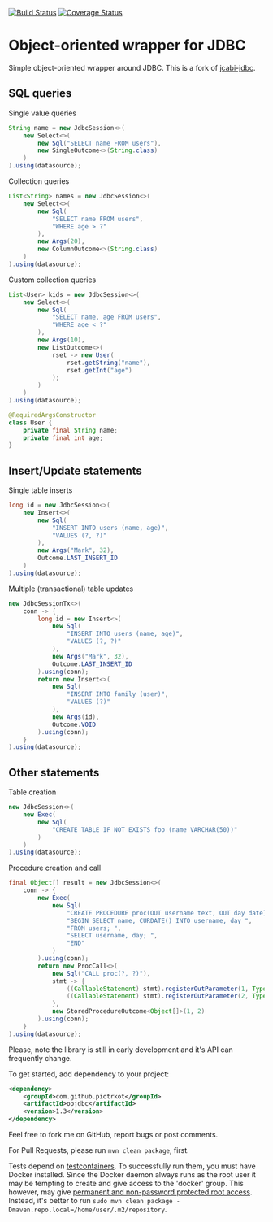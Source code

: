 
[![Build Status](https://travis-ci.org/piotrkot/oojdbc.svg?branch=master)](https://travis-ci.org/piotrkot/oojdbc)
[![Coverage Status](https://coveralls.io/repos/github/piotrkot/oojdbc/badge.svg?branch=master)](https://coveralls.io/github/piotrkot/oojdbc?branch=main)

# Object-oriented wrapper for JDBC

Simple object-oriented wrapper around JDBC. This is a fork of [jcabi-jdbc](https://jdbc.jcabi.com/).

## SQL queries

Single value queries

```java
String name = new JdbcSession<>(
    new Select<>(
        new Sql("SELECT name FROM users"),
        new SingleOutcome<>(String.class)
    )
).using(datasource);
```

Collection queries

```java
List<String> names = new JdbcSession<>(
    new Select<>(
        new Sql(
            "SELECT name FROM users",
            "WHERE age > ?"
        ),
        new Args(20),
        new ColumnOutcome<>(String.class)
    )
).using(datasource);
```

Custom collection queries

```java
List<User> kids = new JdbcSession<>(
    new Select<>(
        new Sql(
            "SELECT name, age FROM users",
            "WHERE age < ?"
        ),
        new Args(10),
        new ListOutcome<>(
            rset -> new User(
                rset.getString("name"),
                rset.getInt("age")
            );
        )
    )
).using(datasource);

@RequiredArgsConstructor
class User {
    private final String name;
    private final int age;
}
```

## Insert/Update statements

Single table inserts

```java
long id = new JdbcSession<>(
    new Insert<>(
        new Sql(
            "INSERT INTO users (name, age)",
            "VALUES (?, ?)"
        ),
        new Args("Mark", 32),
        Outcome.LAST_INSERT_ID
    )
).using(datasource);
```

Multiple (transactional) table updates

```java
new JdbcSessionTx<>(
    conn -> {
        long id = new Insert<>(
            new Sql(
                "INSERT INTO users (name, age)",
                "VALUES (?, ?)"
            ),
            new Args("Mark", 32),
            Outcome.LAST_INSERT_ID
        ).using(conn);
        return new Insert<>(
            new Sql(
                "INSERT INTO family (user)",
                "VALUES (?)"
            ),
            new Args(id),
            Outcome.VOID
        ).using(conn);
    }
).using(datasource);
```

## Other statements

Table creation

```java
new JdbcSession<>(
    new Exec(
        new Sql(
            "CREATE TABLE IF NOT EXISTS foo (name VARCHAR(50))"
        )
    )
).using(datasource);
```

Procedure creation and call

```java
final Object[] result = new JdbcSession<>(
    conn -> {
        new Exec(
            new Sql(
                "CREATE PROCEDURE proc(OUT username text, OUT day date) ",
                "BEGIN SELECT name, CURDATE() INTO username, day ",
                "FROM users; ",
                "SELECT username, day; ",
                "END"
            )
        ).using(conn);
        return new ProcCall<>(
            new Sql("CALL proc(?, ?)"),
            stmt -> {
                ((CallableStatement) stmt).registerOutParameter(1, Types.VARCHAR);
                ((CallableStatement) stmt).registerOutParameter(2, Types.DATE);
            },
            new StoredProcedureOutcome<Object[]>(1, 2)
        ).using(conn);
    }
).using(datasource);
```

Please, note the library is still in early development and it's API can
frequently change.

To get started, add dependency to your project:
```xml
<dependency>
    <groupId>com.github.piotrkot</groupId>
    <artifactId>oojdbc</artifactId>
    <version>1.3</version>
</dependency>
```

Feel free to fork me on GitHub, report bugs or post comments.

For Pull Requests, please run `mvn clean package`, first.

Tests depend on [testcontainers](https://www.testcontainers.org/). To successfully
run them, you must have Docker installed. Since the Docker daemon always runs as
the root user it may be tempting to create and give access to the 'docker' group.
This however, may give [permanent and non-password protected root access](https://fosterelli.co/privilege-escalation-via-docker.html).
Instead, it's better to run `sudo mvn clean package -Dmaven.repo.local=/home/user/.m2/repository`. 
